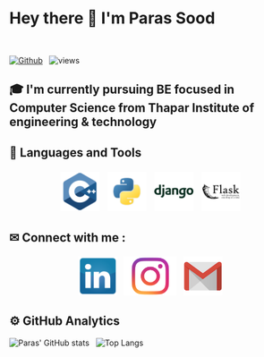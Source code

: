 # Hey there 👋 I'm Paras Sood
<br />

[![Github](https://img.shields.io/github/followers/Paras-Sood?label=Follow&style=social)](https://github.com/Paras-Sood) &nbsp; ![views](https://komarev.com/ghpvc/?username=Paras-Sood)

## 🎓 I'm currently pursuing BE focused in Computer Science from Thapar Institute of engineering & technology

## 🧰 Languages and Tools

<p align='center'>
    <img src="https://raw.githubusercontent.com/github/explore/80688e429a7d4ef2fca1e82350fe8e3517d3494d/topics/cpp/cpp.png"  height="70" style="vertical-align:top; margin:5px" >
    <img src="https://raw.githubusercontent.com/github/explore/80688e429a7d4ef2fca1e82350fe8e3517d3494d/topics/python/python.png"  height="70" style="vertical-align:top; margin:5px" >
    <img src="https://raw.githubusercontent.com/github/explore/80688e429a7d4ef2fca1e82350fe8e3517d3494d/topics/django/django.png"  height="70" style="vertical-align:top; margin:5px" >
    <img src="https://raw.githubusercontent.com/github/explore/80688e429a7d4ef2fca1e82350fe8e3517d3494d/topics/flask/flask.png"  height="70" style="vertical-align:top; margin:5px" >
</p>


## ✉ Connect with me :

<p align='center'>
  <a href="https://www.linkedin.com/in/paras29sood"><img src="linkedin.png" height="70" style="vertical-align:top; margin:4px"></a>
  <a href="https://www.instagram.com/paras29sood/"><img src="instagram.png" height="70" style="vertical-align:top; margin:4px"></a>
  <a href="mailto:paras29sood@gmail.com"> <img src="gmail.png" alt="" height="70" style="vertical-align:top; margin:4px"></a>
</p>

## ⚙️  GitHub Analytics

![Paras' GitHub stats](https://github-readme-stats.vercel.app/api?username=Paras-Sood&theme=dark&show_icons=true) &nbsp; ![Top Langs](https://github-readme-stats.vercel.app/api/top-langs/?username=Paras-Sood&exclude_repo=ELC-2020,disease-predictor&theme=dark)

